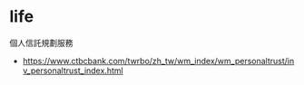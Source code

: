# life

個人信託規劃服務

- https://www.ctbcbank.com/twrbo/zh_tw/wm_index/wm_personaltrust/inv_personaltrust_index.html





